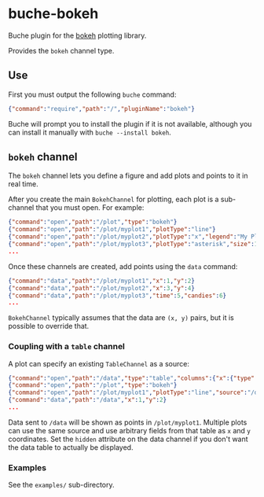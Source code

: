 
# buche-bokeh

Buche plugin for the [bokeh](https://bokeh.pydata.org/en/latest/) plotting library.

Provides the `bokeh` channel type.

## Use

First you must output the following `buche` command:

```json
{"command":"require","path":"/","pluginName":"bokeh"}
```

Buche will prompt you to install the plugin if it is not available, although you can install it manually with `buche --install bokeh`.


## `bokeh` channel

The `bokeh` channel lets you define a figure and add plots and points to it in real time.

After you create the main `BokehChannel` for plotting, each plot is a sub-channel that you must open. For example:

```json
{"command":"open","path":"/plot","type":"bokeh"}
{"command":"open","path":"/plot/myplot1","plotType":"line"}
{"command":"open","path":"/plot/myplot2","plotType":"x","legend":"My Plot"}
{"command":"open","path":"/plot/myplot3","plotType":"asterisk","size":10,"x":{"field":"time"},"y":{"field":"candies"}}
...
```

Once these channels are created, add points using the `data` command:

```json
{"command":"data","path":"/plot/myplot1","x":1,"y":2}
{"command":"data","path":"/plot/myplot2","x":3,"y":4}
{"command":"data","path":"/plot/myplot3","time":5,"candies":6}
...
```

`BokehChannel` typically assumes that the data are `(x, y)` pairs, but it is possible to override that.

### Coupling with a `table` channel

A plot can specify an existing `TableChannel` as a source:

```json
{"command":"open","path":"/data","type":"table","columns":{"x":{"type":"number"},"y":{"type":"number"}}, "hidden":true}
{"command":"open","path":"/plot","type":"bokeh"}
{"command":"open","path":"/plot/myplot1","plotType":"line","source":"/data"}
{"command":"data","path":"/data","x":1,"y":2}
...
```

Data sent to `/data` will be shown as points in `/plot/myplot1`. Multiple plots can use the same source and use arbitrary fields from that table as `x` and `y` coordinates. Set the `hidden` attribute on the data channel if you don't want the data table to actually be displayed.

### Examples

See the `examples/` sub-directory.

